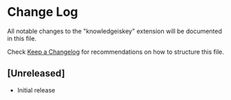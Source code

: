 # Change Log

All notable changes to the "knowledgeiskey" extension will be documented in this file.

Check [Keep a Changelog](http://keepachangelog.com/) for recommendations on how to structure this file.

## [Unreleased]

- Initial release